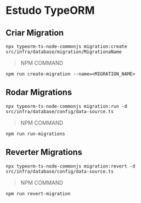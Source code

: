 # Estudo TypeORM


## Criar Migration

```
npx typeorm-ts-node-commonjs migration:create src/infra/database/migration/MigrationaName
```

> NPM COMMAND

```
npm run create-migration --name=<MIGRATION_NAME>
```

## Rodar Migrations

```
npx typeorm-ts-node-commonjs migration:run -d src/infra/database/config/data-source.ts
```

> NPM COMMAND

```
npm run run-migrations
```

## Reverter Migrations

```
npx typeorm-ts-node-commonjs migration:revert -d src/infra/database/config/data-source.ts
```

> NPM COMMAND

```
npm run revert-migration
```
